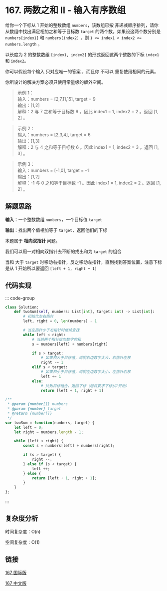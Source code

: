 # 167. 两数之和 II - 输入有序数组 <Badge type="warning" text="Medium" />

给你一个下标从 1 开始的整数数组 `numbers`，该数组已按 非递减顺序排列，请你从数组中找出满足相加之和等于目标数 `target` 的两个数。如果设这两个数分别是 `numbers[index1]` 和 `numbers[index2]` ，则 `1 <= index1 < index2 <= numbers.length` 。

以长度为 2 的整数数组 `[index1, index2]` 的形式返回这两个整数的下标 `index1` 和 `index2`。

你可以假设每个输入 只对应唯一的答案 ，而且你 不可以 重复使用相同的元素。

你所设计的解决方案必须只使用常量级的额外空间。

>示例 1：  
输入：numbers = [2,7,11,15], target = 9    
输出：[1,2]   
解释：2 与 7 之和等于目标数 9 。因此 index1 = 1, index2 = 2 。返回 [1, 2] 。

>示例 2：  
输入：numbers = [2,3,4], target = 6   
输出：[1,3]   
解释：2 与 4 之和等于目标数 6 。因此 index1 = 1, index2 = 3 。返回 [1, 3] 。

>示例 3：  
输入：numbers = [-1,0], target = -1    
输出：[1,2]   
解释：-1 与 0 之和等于目标数 -1 。因此 index1 = 1, index2 = 2 。返回 [1, 2] 。

## 解题思路

**输入**：一个整数数组 `numbers`，一个目标值 `target`

**输出**：找出两个值相加等于 `target`，返回他们的下标

本题属于 **相向双指针** 问题。

我们可以用一对相向双指针去不断的找出和为 `target` 的组合

当和 大于 `target` 时移动右指针，反之移动左指针，直到找到答案位置，注意下标是从 1 开始所以要返回 `[left + 1, right + 1]`

## 代码实现

::: code-group

```python
class Solution:
    def twoSum(self, numbers: List[int], target: int) -> List[int]:
        # 初始化左右指针
        left, right = 0, len(numbers) - 1

        # 当左指针小于右指针时继续查找
        while left < right:
            # 当前两个指针指向数字的和
            s = numbers[left] + numbers[right]

            if s > target:
                # 如果和大于目标值，说明右边数字太大，右指针左移
                right -= 1
            elif s < target:
                # 如果和小于目标值，说明左边数字太小，左指针右移
                left += 1
            else:
                # 找到目标组合，返回下标（题目要求下标从1开始）
                return [left + 1, right + 1]
```

```javascript
/**
 * @param {number[]} numbers
 * @param {number} target
 * @return {number[]}
 */
var twoSum = function(numbers, target) {
    let left = 0;
    let right = numbers.length - 1;

    while (left < right) {
        const s = numbers[left] + numbers[right];

        if (s > target) {
            right --;
        } else if (s < target) {
            left ++;
        } else {
            return [left + 1, right + 1];
        }
    }
};
```

:::

## 复杂度分析

时间复杂度：O(n)

空间复杂度：O(1)

## 链接

[167 国际版](https://leetcode.com/problems/two-sum-ii-input-array-is-sorted/description/)

[167 中文版](https://leetcode.cn/problems/two-sum-ii-input-array-is-sorted/description/)
